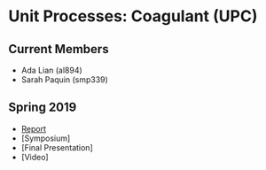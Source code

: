 # Unit Processes: Coagulant (UPC)

## Current Members 
* Ada Lian (al894) 
* Sarah Paquin (smp339) 

## Spring 2019
* [Report](https://github.com/AguaClara/Floc_coagulant/blob/master/First_Report_Draft_UP_Coagulant.ipynb)
* [Symposium]
* [Final Presentation]
* [Video]
